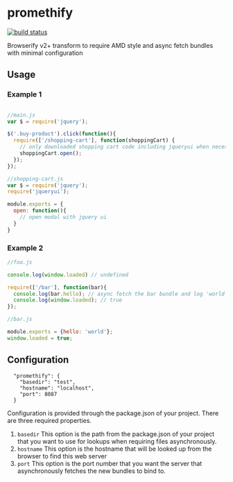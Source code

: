 # promethify

[![build status](https://secure.travis-ci.org/johnkpaul/promethify.png?branch=master)](http://travis-ci.org/johnkpaul/promethify)

Browserify v2+ transform to require AMD style and async fetch bundles with minimal configuration


## Usage

### Example 1
```javascript

//main.js
var $ = require('jquery');

$('.buy-product').click(function(){
  require(['/shopping-cart'], function(shoppingCart) {
    // only downloaded shopping cart code including jqueryui when necessary
    shoppingCart.open();
  });
});

//shopping-cart.js
var $ = require('jquery');
require('jqueryui');

module.exports = {
  open: function(){
    // open modal with jquery ui
  }
}
```

### Example 2
```javascript
//foo.js

console.log(window.loaded) // undefined

require(['/bar'], function(bar){
  console.log(bar.hello); // async fetch the bar bundle and log 'world'
  console.log(window.loaded); // true
});

//bar.js

module.exports = {hello: 'world'};
window.loaded = true;
```

## Configuration

```
  "promethify": {
    "basedir": "test",
    "hostname": "localhost",
    "port": 8087
  }
```

Configuration is provided through the package.json of your project. There are three required properties.

1. `basedir` This option is the path from the package.json of your project that you want to use for lookups when requiring files asynchronously. 
2. `hostname` This option is the hostname that will be looked up from the browser to find this web server
2. `port` This option is the port number that you want the server that asynchronously fetches the new bundles to bind to. 
